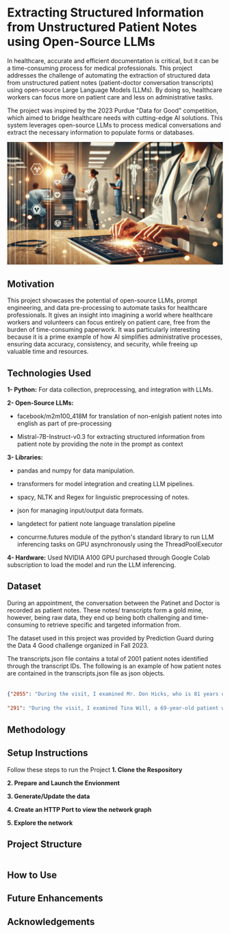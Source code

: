 # Extracting Structured Information from Unstructured Patient Notes using Open-Source LLMs
In healthcare, accurate and efficient documentation is critical, but it can be a time-consuming process for medical professionals. This project addresses the challenge of automating the extraction of structured data from unstructured patient notes (patient-doctor conversation transcripts) using open-source Large Language Models (LLMs). By doing so, healthcare workers can focus more on patient care and less on administrative tasks.

The project was inspired by the 2023 Purdue "Data for Good" competition, which aimed to bridge healthcare needs with cutting-edge AI solutions. This system leverages open-source LLMs to process medical conversations and extract the necessary information to populate forms or databases.

![Masthead](/Patinet_Notes_Processing.png)
## Motivation
This project showcases the potential of open-source LLMs, prompt engineering, and data pre-processing to automate tasks for healthcare professionals. It gives an insight into imagining a world where healthcare workers and volunteers can focus entirely on patient care, free from the burden of time-consuming paperwork. It was particularly interesting because it is a prime example of how AI simplifies administrative processes, ensuring data accuracy, consistency, and security, while freeing up valuable time and resources.

## Technologies Used
**1- Python:** For data collection, preprocessing, and integration with LLMs.

**2- Open-Source LLMs:**
- facebook/m2m100_418M for translation of non-enlgish patient notes into english as part of pre-processing

- Mistral-7B-Instruct-v0.3 for extracting structured information from patient note by providing the note in the prompt as context

**3- Libraries:**

- pandas and numpy for data manipulation.

- transformers for model integration and creating LLM pipelines.

- spacy, NLTK and Regex  for linguistic preprocessing of notes.

- json for managing input/output data formats.

- langdetect for patient note language translation pipeline

- concurrne.futures module of the python's standard library to run LLM inferencing tasks on GPU asynchronously using the ThreadPoolExecutor

**4- Hardware:** Used NVIDIA A100 GPU purchased through Google Colab subscription to load the model and run the LLM inferencing.

## Dataset

During an appointment, the conversation between the Patinet and Doctor is recorded as patient notes. These notes/ transcripts form a gold mine, however, being raw data, they end up being both challenging and time-consuming to retrieve specific and targeted information from.

The dataset used in this project was provided by Prediction Guard during the Data 4 Good challenge organized in Fall 2023.

The transcripts.json file contains a total of 2001 patient notes identified through the transcript IDs. The following is an example of how patient notes are contained in the transcripts.json file as json objects.

```json

{"2055": "During the visit, I examined Mr. Don Hicks, who is 81 years old and presented with a fungal infection. He had dischromic patches, nodal skin eruptions, and skin rash as symptoms. Upon examination, I confirmed the diagnosis of fungal infection. I advised Mr. Hicks to take precautions such as bathing twice a day, using detol or neem in the bathing water, keeping the infected area dry, and using clean cloths. I did not prescribe any medication for him.",

"291": "During the visit, I examined Tina Will, a 69-year-old patient who presented with symptoms of chest pain, vomiting, and breathlessness. After conducting a thorough examination, I determined that Tina was suffering from a heart attack. As a result, I advised her to seek immediate medical attention. Since there were no precautions that could be taken to prevent a heart attack, I did not prescribe any medication. Instead, I recommended that Tina follow up with her primary care physician for ongoing treatment and management of her condition."}

```



## Methodology

## Setup Instructions
Follow these steps to run the Project
**1. Clone the Respository**


**2. Prepare and Launch the Envionment**

**3. Generate/Update the data**

**4. Create an HTTP Port to view the network graph**

**5. Explore the network**

## Project Structure
```bash

```
## How to Use


## Future Enhancements


## Acknowledgements




